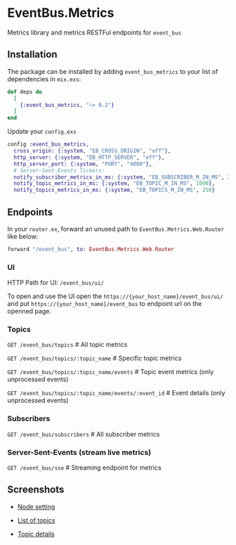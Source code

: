 # EventBus.Metrics

Metrics library and metrics RESTFul endpoints for `event_bus`

## Installation

The package can be installed by adding `event_bus_metrics` to your list of dependencies in `mix.exs`:

```elixir
def deps do
  [
    {:event_bus_metrics, "~> 0.2"}
  ]
end
```

Update your `config.exs`

```elixir
config :event_bus_metrics,
  cross_origin: {:system, "EB_CROSS_ORIGIN", "off"},
  http_server: {:system, "EB_HTTP_SERVER", "off"},
  http_server_port: {:system, "PORT", "4000"},
  # Server-Sent-Events Tickers:
  notify_subscriber_metrics_in_ms: {:system, "EB_SUBSCRIBER_M_IN_MS", 250},
  notify_topic_metrics_in_ms: {:system, "EB_TOPIC_M_IN_MS", 1000},
  notify_topics_metrics_in_ms: {:system, "EB_TOPICS_M_IN_MS", 250}
```

## Endpoints

In your `router.ex`, forward an unused path to `EventBus.Metrics.Web.Router` like below:

```elixir
forward "/event_bus", to: EventBus.Metrics.Web.Router
```

### UI

HTTP Path for UI: `/event_bus/ui/`

To open and use the UI open the `https://{your_host_name}/event_bus/ui/` and put `https://{your_host_name}/event_bus` to endpoint url on the openned page. 

### Topics

`GET /event_bus/topics` # All topic metrics

`GET /event_bus/topics/:topic_name` # Specific topic metrics

`GET /event_bus/topics/:topic_name/events` # Topic event metrics (only unprocessed events)

`GET /event_bus/topics/:topic_name/events/:event_id` # Event details (only unprocessed events)

### Subscribers

`GET /event_bus/subscribers` # All subscriber metrics

### Server-Sent-Events (stream live metrics)

`GET /event_bus/sse` # Streaming endpoint for metrics

## Screenshots

- [Node setting](https://drive.google.com/open?id=1bGYRe_QDUCjnRsmUSiF_LQNCuvDt_712)

- [List of topics](https://drive.google.com/open?id=16sKULRj00_OeWGcAxunQTE7NkDkar4tm)

- [Topic details](https://drive.google.com/open?id=13kWW133A_l1vFf8mzeZfPDxvDXAYe89S)
